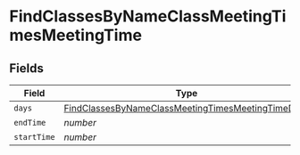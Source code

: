 # FindClassesByNameClassMeetingTimesMeetingTime


## Fields

| Field                                                                                                                             | Type                                                                                                                              | Required                                                                                                                          | Description                                                                                                                       | Example                                                                                                                           |
| --------------------------------------------------------------------------------------------------------------------------------- | --------------------------------------------------------------------------------------------------------------------------------- | --------------------------------------------------------------------------------------------------------------------------------- | --------------------------------------------------------------------------------------------------------------------------------- | --------------------------------------------------------------------------------------------------------------------------------- |
| `days`                                                                                                                            | [FindClassesByNameClassMeetingTimesMeetingTimeDays](../../models/operations/findclassesbynameclassmeetingtimesmeetingtimedays.md) | :heavy_minus_sign:                                                                                                                | N/A                                                                                                                               | M W F                                                                                                                             |
| `endTime`                                                                                                                         | *number*                                                                                                                          | :heavy_minus_sign:                                                                                                                | N/A                                                                                                                               | 1345                                                                                                                              |
| `startTime`                                                                                                                       | *number*                                                                                                                          | :heavy_minus_sign:                                                                                                                | N/A                                                                                                                               | 1300                                                                                                                              |